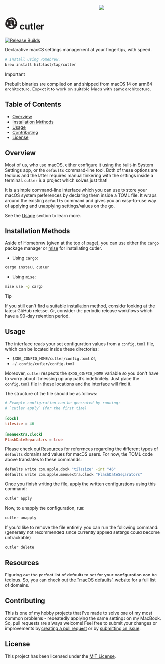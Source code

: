 <img src="https://github.com/hitblast/cutler/blob/v0.1.0/assets/logo.png" width="200px" align="right">

# <img src="https://raw.githubusercontent.com/github/explore/80688e429a7d4ef2fca1e82350fe8e3517d3494d/topics/rust/rust.png" width="40px"> cutler

[![Release Builds](https://github.com/hitblast/cutler/actions/workflows/release.yml/badge.svg)](https://github.com/hitblast/cutler/actions/workflows/release.yml)

Declarative macOS settings management at your fingertips, with speed. <br>

```bash
# Install using Homebrew.
brew install hitblast/tap/cutler
```

> [!IMPORTANT]
> Prebuilt binaries are compiled on and shipped from macOS 14 on arm64 architecture.
> Expect it to work on suitable Macs with same architecture.

## Table of Contents

- [Overview](#overview)
- [Installation Methods](installation-methods)
- [Usage](#usage)
- [Contributing](#contributing)
- [License](#license)

## Overview

Most of us, who use macOS, either configure it using the built-in System Settings app, or the `defaults` command-line tool.
Both of these options are tedious and the latter requires manual tinkering with the settings inside a terminal. `cutler` is a
project which solves just that!

It is a simple command-line interface which you can use to store your macOS system preferences by declaring them inside a
TOML file. It wraps around the existing `defaults` command and gives you an easy-to-use way of applying and unapplying
settings/values on the go.

See the [Usage](#usage) section to learn more.

## Installation Methods

Aside of Homebrew (given at the top of page), you can use either the `cargo`
package manager or [mise](https://mise.jdx.dev) for installating cutler.

- Using `cargo`:

```bash
cargo install cutler
```

- Using `mise`:

```bash
mise use -g cargo
```

> [!TIP]
> If you still can't find a suitable installation method, consider looking at the latest GitHub release.
> Or, consider the periodic release workflows which have a 90-day retention period.

## Usage

The interface reads your set configuration values from a `config.toml` file,
which can be located inside these directories:

- `$XDG_CONFIG_HOME/cutler/config.toml` or,
- `~/.config/cutler/config.toml`

Moreover, `cutler` respects the `$XDG_CONFIG_HOME` variable so you don't have to
worry about it messing up any paths indefinitely. Just place the `config.toml`
file in these locations and the interface will find it.

The structure of the file should be as follows:

```toml
# Example configuration can be generated by running:
# `cutler apply` (for the first time)

[dock]
tilesize = 46

[menuextra.clock]
FlashDateSeparators = true
```

Please check out [Resources](#resources) for references regarding the different types of `defaults` domains
and values for macOS users. For now, the TOML code above translates to these commands:

```bash
defaults write com.apple.dock "tilesize" -int "46"
defaults write com.apple.menuextra.clock "FlashDateSeparators"
```

Once you finish writing the file, apply the written configurations using this command:

```bash
cutler apply
```

Now, to unapply the configuration, run:

```bash
cutler unapply
```

If you'd like to remove the file entirely, you can run the following command:
(generally not recommended since currently applied settings could become untrackable)

```bash
cutler delete
```

## Resources

Figuring out the perfect list of defaults to set for your configuration can be tedious.
So, you can check out [the "macOS defaults" website](https://macos-defaults.com/) for a full list of domains.

## Contributing

This is one of my hobby projects that I've made to solve one of my most common
problems - repeatedly applying the same settings on my MacBook. So, pull
requests are always welcome! Feel free to submit your changes or improvements by
[creating a pull request]() or by [submitting an issue]().

## License

This project has been licensed under the [MIT License](LICENSE).
